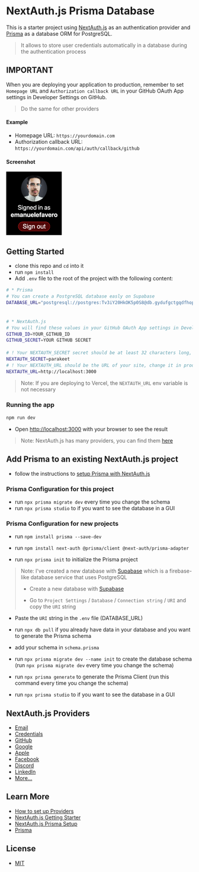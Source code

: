 # NextAuth.js Prisma Database

This is a starter project using [NextAuth.js](https://next-auth.js.org/) as an authentication provider and [Prisma](https://www.prisma.io/) as a database ORM for PostgreSQL.

> It allows to store user credentials automatically in a database during the authentication process

## IMPORTANT

When you are deploying your application to production, remember to set `Homepage URL` and `Authorization callback URL` in your GitHub OAuth App settings in Developer Settings on GitHub.

> Do the same for other providers

#### Example

- Homepage URL: `https://yourdomain.com`
- Authorization callback URL: `https://yourdomain.com/api/auth/callback/github`

#### Screenshot

<img src="screenshot.png" alt="screenshot" width="150">

## Getting Started

- clone this repo and `cd` into it
- run `npm install`
- Add `.env` file to the root of the project with the following content:

```bash
# * Prisma
# You can create a PostgreSQL database easly on Supabase
DATABASE_URL="postgresql://postgres:Tv3iY20HkOK5p0S8@db.gydufgctgqdfhopzfypu.supabase.co:5432/postgres"


# * NextAuth.js
# You will find these values in your GitHub OAuth App settings in Developer Settings on GitHub (Client ID and client secret), you will need to create a new OAuth App (remember to set Homepage URL and Authorization callback URL to production URL during production)
GITHUB_ID=YOUR_GITHUB_ID
GITHUB_SECRET=YOUR GITHUB SECRET

# ! Your NEXTAUTH_SECRET secret should be at least 32 characters long, not parakeet :)
NEXTAUTH_SECRET=parakeet
# ! Your NEXTAUTH_URL should be the URL of your site, change it in production
NEXTAUTH_URL=http://localhost:3000
```

> Note: If you are deploying to Vercel, the `NEXTAUTH_URL` env variable is not necessary

### Running the app

```bash
npm run dev
```

- Open [http://localhost:3000](http://localhost:3000) with your browser to see the result

> Note: NextAuth.js has many providers, you can find them [here](https://next-auth.js.org/configuration/providers)

## Add Prisma to an existing NextAuth.js project

- follow the instructions to [setup Prisma with NextAuth.js](https://next-auth.js.org/adapters/prisma)

### Prisma Configuration for this project

- run `npx prisma migrate dev` every time you change the schema
- run `npx prisma studio` to if you want to see the database in a GUI

### Prisma Configuration for new projects

- run `npm install prisma --save-dev`
- run `npm install next-auth @prisma/client @next-auth/prisma-adapter`

- run `npx prisma init` to initialize the Prisma project

> Note: I've created a new database with [Supabase](https://supabase.com/) which is a firebase-like database service that uses PostgreSQL
>
> - Create a new database with [Supabase](https://supabase.com/)
>
> - Go to `Project Settings` / `Database` / `Connection string` / `URI` and copy the `URI` string

- Paste the `URI` string in the `.env` file (DATABASE_URL)

- run `npx db pull` if you already have data in your database and you want to generate the Prisma schema

- add your schema in `schema.prisma`

- run `npx prisma migrate dev --name init` to create the database schema (run `npx prisma migrate dev` every time you change the schema)

- run `npx prisma generate` to generate the Prisma Client (run this command every time you change the schema)

- run `npx prisma studio` to if you want to see the database in a GUI

## NextAuth.js Providers

- [Email](https://next-auth.js.org/configuration/providers/email)
- [Credentials](https://next-auth.js.org/configuration/providers/credentials)
- [GitHub](https://next-auth.js.org/providers/github)
- [Google](https://next-auth.js.org/providers/google)
- [Apple](https://next-auth.js.org/providers/apple)
- [Facebook](https://next-auth.js.org/providers/facebook)
- [Discord](https://next-auth.js.org/providers/discord)
- [LinkedIn](https://next-auth.js.org/providers/linkedin)
- [More...](https://next-auth.js.org/configuration/providers/oauth#built-in-providers)

## Learn More

- [How to set up Providers](https://next-auth.js.org/configuration/providers/oauth#built-in-providers)
- [NextAuth.js Getting Starter](https://next-auth.js.org/getting-started/example)
- [NextAuth.js Prisma Setup](https://next-auth.js.org/adapters/prisma)
- [Prisma](https://www.prisma.io/)

## License

- [MIT](LICENSE.md)
